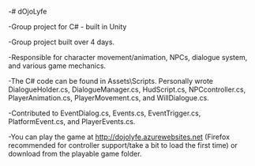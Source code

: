 -# dOjoLyfe 


 
-Group project for C# - built in Unity 


 
-Group project built over 4 days. 


 
-Responsible for character movement/animation, NPCs, dialogue system, and various game mechanics. 


 
-The C# code can be found in Assets\Scripts.  Personally wrote DialogueHolder.cs, DialogueManager.cs, HudScript.cs, NPCcontroller.cs, PlayerAnimation.cs, PlayerMovement.cs, and WillDialogue.cs.  


 
-Contributed to EventDialog.cs, Events.cs, EventTrigger.cs, PlatformEvent.cs, and PlayerEvents.cs.  


 
-You can play the game at http://dojolyfe.azurewebsites.net (Firefox recommended for controller support/take a bit to load the first time) or download from the playable game folder.
